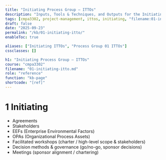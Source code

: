 ```yaml
---
title: "Initiating Process Group – ITTOs"
description: "Inputs, Tools & Techniques, and Outputs for the Initiating Process Group."
tags: [cmpa3302, project-management, ittos, initiating, "filename:01-initiating-itto.md"]
draft: false
date: "2025-09-23"
permalink: "/kb/01-initiating-itto/"
enableToc: true

aliases: ["Initiating ITTOs", "Process Group 01 ITTOs"]
cssclasses: []

h1: "Initiating Process Group – ITTOs"
course: "cmpa3302"
filename: "01-initiating-itto.md"
role: "reference"
function: "kb-page"
shortcode: "[ref]"
---
```


# 1 Initiating
- Agreements
- Stakeholders
- EEFs (Enterprise Environmental Factors)
- OPAs (Organizational Process Assets)
- Facilitated workshops (charter / high-level scope & stakeholders)
- Decision methods & governance (go/no-go, sponsor decisions)
- Meetings (sponsor alignment / chartering)

